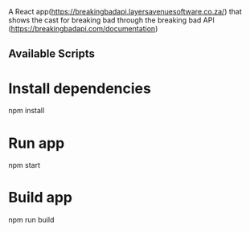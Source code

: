 A React app(https://breakingbadapi.layersavenuesoftware.co.za/) that shows the cast for breaking bad through the breaking bad API (https://breakingbadapi.com/documentation)

## Available Scripts

# Install dependencies
npm install

# Run app
npm start

# Build app
npm run build

